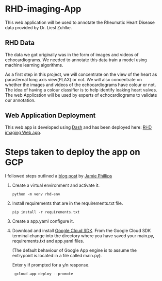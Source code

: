 # RHD-imaging-App
This web application will be used to annotate the Rheumatic Heart Disease data provided by Dr. Liesl Zuhlke.

## RHD Data
The data we got originally was in the form of images and videos of echocardiograms. We needed to annotate this data train a model using machine learning algorithms.

As a first step in this project, we will concentrate on the view of the heart as parasternal long axis view(PLAX) or not. We will also concentrate on whether the images and videos of the echocardiograms have colour or not. The idea of having a colour classifier is to help identify leaking heart valves.
The web Application will be used by experts of echocardiograms to validate our annotation.

## Web Application Deployment
This web app is developed using [Dash](https://dash.plotly.com/) and has been deployed here: [RHD imaging Web app](https://rhd-imaging-325212.uw.r.appspot.com/).

  # Steps taken to deploy the app on GCP
  
  I followed steps outlined a [blog post](https://www.phillipsj.net/posts/deploying-dash-to-google-app-engine/) by [Jamie Phillips](https://www.phillipsj.net/)
  
  1. Create a virtual environment and activate it.
              
         python -m venv rhd-env
  2. Install requirements that are in the requirements.txt file.
         
         pip install -r requirements.txt
  3. Create a app.yaml configure it.
  
  5. Download and install [Google Cloud SDK](https://cloud.google.com/sdk/docs/install). 
     From the Google Cloud SDK terminal change into the directory where you have saved your main.py, requirements.txt and app.yaml files. 
     
     (The default behaviour of Google App engine is to assume the entrypoint is located in a file called main.py).
     
     Enter y if prompted for a y/n response.
          
          gcloud app deploy --promote
     




